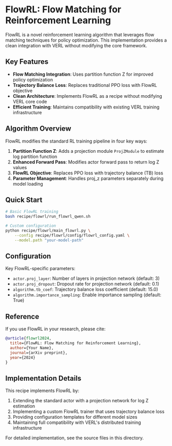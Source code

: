 # FlowRL: Flow Matching for Reinforcement Learning

FlowRL is a novel reinforcement learning algorithm that leverages flow matching techniques for policy optimization. This implementation provides a clean integration with VERL without modifying the core framework.

## Key Features

- **Flow Matching Integration**: Uses partition function Z for improved policy optimization
- **Trajectory Balance Loss**: Replaces traditional PPO loss with FlowRL objective
- **Clean Architecture**: Implements FlowRL as a recipe without modifying VERL core code
- **Efficient Training**: Maintains compatibility with existing VERL training infrastructure

## Algorithm Overview

FlowRL modifies the standard RL training pipeline in four key ways:

1. **Partition Function Z**: Adds a projection module `ProjZModule` to estimate log partition function
2. **Enhanced Forward Pass**: Modifies actor forward pass to return log Z values
3. **FlowRL Objective**: Replaces PPO loss with trajectory balance (TB) loss
4. **Parameter Management**: Handles proj_z parameters separately during model loading

## Quick Start

```bash
# Basic FlowRL training
bash recipe/flowrl/run_flowrl_qwen.sh

# Custom configuration
python recipe/flowrl/main_flowrl.py \
    --config recipe/flowrl/config/flowrl_config.yaml \
    --model.path "your-model-path"
```

## Configuration

Key FlowRL-specific parameters:

- `actor.proj_layer`: Number of layers in projection network (default: 3)
- `actor.proj_dropout`: Dropout rate for projection network (default: 0.1)
- `algorithm.tb_coef`: Trajectory balance loss coefficient (default: 15.0)
- `algorithm.importance_sampling`: Enable importance sampling (default: True)

## Reference

If you use FlowRL in your research, please cite:

```bibtex
@article{flowrl2024,
  title={FlowRL: Flow Matching for Reinforcement Learning},
  author={Your Name},
  journal={arXiv preprint},
  year={2024}
}
```

## Implementation Details

This recipe implements FlowRL by:

1. Extending the standard actor with a projection network for log Z estimation
2. Implementing a custom FlowRL trainer that uses trajectory balance loss
3. Providing configuration templates for different model sizes
4. Maintaining full compatibility with VERL's distributed training infrastructure

For detailed implementation, see the source files in this directory.